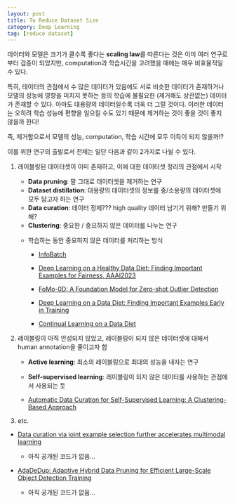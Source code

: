```yaml
---
layout: post
title: To Reduce Dataset Size
category: Deep Learning
tag: [reduce dataset]
---
```


데이터와 모델은 크기가 클수록 좋다는 **scaling law**를 따른다는 것은 이미 여러 연구로부터 검증이 되었지만, computation과 학습시간을 고려했을 때에는 매우 비효율적일 수 있다.

특히, 테이터의 관점에서 수 많은 데이터가 있음에도 서로 비슷한 데이터가 존재하거나 모델의 성능에 영향을 미치지 못하는 등의 학습에 불필요한 (제거해도 상관없는) 데이터가 존재할 수 있다. 아마도 대용량의 데이터일수록 더욱 더 그럴 것이다. 이러한 데이터는 오히려 학습 성능에 편향을 일으킬 수도 있기 때문에 제거하는 것이 좋을 것이 좋지 않을까 한다!

즉, 제거함으로서 모델의 성능, computation, 학습 시간에 모두 이득이 되지 않을까!?


이를 위한 연구의 출발로서 전제는 일단 다음과 같이 2가지로 나뉠 수 있다. 

1. 레이블링된 데이터셋이 이미 존재하고, 이에 대한 데이터셋 정리의 관점에서 시작 
    - **Data pruning**: 말 그대로 데이터셋을 제거하는 연구
    - **Dataset distillation**: 대용량의 데이터셋의 정보를 중/소용량의 데이터셋에 모두 담고자 하는 연구
    - **Data curation**: 데이터 정제??? high quality 데이터 남기기 위해? 만들기 위해?
    - **Clustering**: 중요한 / 중요하지 않은 데이터를 나누는 연구


    * 학습하는 동안 중요하지 않은 데이터를 처리하는 방식

        - [InfoBatch](https://arxiv.org/abs/2303.04947)

        - [Deep Learning on a Healthy Data Diet: Finding Important Examples for Fairness, AAAI2023](https://arxiv.org/pdf/2211.11109)

        - [FoMo-0D: A Foundation Model for Zero-shot Outlier Detection](https://arxiv.org/pdf/2409.05672)

        - [Deep Learning on a Data Diet: Finding Important Examples Early in Training](https://arxiv.org/pdf/2107.07075)

        - [Continual Learning on a Data Diet](https://arxiv.org/pdf/2410.17715)


2. 레이블링이 아직 안성되지 않았고, 레이블링이 되지 않은 데이터셋에 대해서 human annotation을 줄이고자 함
    - **Active learning**: 최소의 레이블링으로 최대의 성능을 내자는 연구
    - **Self-supervised learning**: 레이블링이 되지 않은 데이터를 사용하는 관점에서 사용되는 듯




    - [Automatic Data Curation for Self-Supervised Learning: A Clustering-Based Approach](https://arxiv.org/html/2405.15613v1)







3. etc.

- [Data curation via joint example selection further accelerates multimodal learning](https://arxiv.org/pdf/2406.17711)
    - 아직 공개된 코드가 없음...

- [AdaDeDup: Adaptive Hybrid Data Pruning for Efficient Large-Scale Object Detection Training](https://arxiv.org/html/2507.00049v1)

    - 아직 공개된 코드가 없음...
